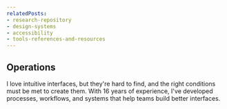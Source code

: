 ```yaml
---
relatedPosts:
- research-repository
- design-systems
- accessibility
- tools-references-and-resources
---
```

## Operations

I love intuitive interfaces, but they're hard to find, and the right conditions must be met to create them. With 16 years of experience, I've developed processes, workflows, and systems that help teams build better interfaces.